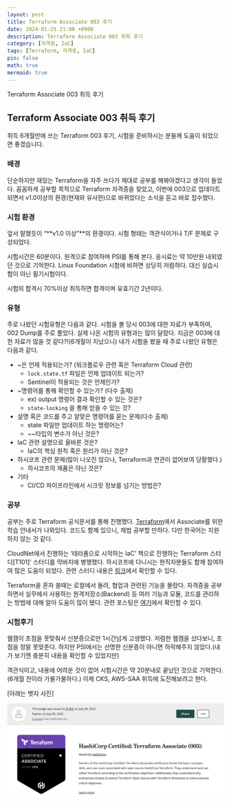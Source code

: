 ```yaml
---
layout: post
title: Terraform Associate 003 후기
date: 2024-01-25 21:00 +0900 
description: Terraform Associate 003 취득 후기
category: [자격증, IaC] 
tags: [Terraform, 자격증, IaC] 
pin: false
math: true
mermaid: true
---
```

Terraform Associate 003 취득 후기
<!--more-->


## Terraform Associate 003 취득 후기


취득 6개월만에 쓰는 Terraform 003 후기, 시험을 준비하시는 분들께 도움이 되었으면 좋겠습니다.


### 배경


단순하지만 재밌는 Terraform을 자주 쓰다가 제대로 공부를 해봐야겠다고 생각이 들었다. 꼼꼼하게 공부할 목적으로 Terraform 자격증을 찾았고, 이번에 003으로 업데이트되면서 v1.0이상의 환경(현재와 유사한)으로 바뀌었다는 소식을 듣고 바로 접수했다. 


### 시험 환경


앞서 말했듯이 “**v1.0 이상”**의 환경이다.  시험 형태는 객관식이거나 T/F 문제로 구성되었다.


시험시간은 60분이다.  원격으로 참여하며 PSI를 통해 본다. 응시료는 약 10만원 내외였던 것으로 기억한다. Linux Foundation 시험에 비하면 상당히 저렴하다. 대신 실습시험이 아닌 필기시험이다.


시험의 합격시 70%이상 취득하면 합격이며 유효기간 2년이다.


### 유형


주로 나왔던 시험유형은 다음과 같다. 시험을 볼 당시 003에 대한 자료가 부족하여, 002 Dump를 주로 풀었다. 실제 나온 시험의 유형과는 많이 달랐다. 지금은 003에 대한 자료가 많을 것 같다?!(6개월이 지났으니) 내가 시험을 봤을 때 주로 나왔던 유형은 다음과 같다.

- ~은 언제 적용되는가? (워크플로우 관련 혹은 Terraform Cloud 관련)
	- `lock.state.tf`  파일은 언제 업데이트 되는가?
	- Sentinel이 적용되는 것은 언제인가?
- ~명령어를 통해 확인할 수 있는가? (다수 출제)
	- ex) output 명령어 결과 확인할 수 있는 것은?
	- `state-locking` 을 통해 얻을 수 있는 것?
- 설명 혹은 코드를 주고 알맞은 명령어를 묻는 문제(다수 출제)
	- state 파일만 업데이트 하는 명령어는?
	- ~~타입의 변수가 아닌 것은?
- IaC 관련 설명으로 올바른 것은?
	- IaC의 핵심 원칙 혹은 원리가 아닌 것은?
- 하시코프 관련 문제(많이 나오진 않으나, Terraform과 연관이 없어보여 당황했다.)
	- 하시코프의 제품은 아닌 것은?
- 기타
	- CI/CD 파이프라인에서 시크릿 정보를 넘기는 방법은?

### 공부


공부는 주로 Terraform 공식문서를 통해 진행했다. [Terraform](https://developer.hashicorp.com/terraform/tutorials/certification-003/associate-study-003?product_intent=terraform)에서 Associate를 위한 학습 안내서가 나와있다. 코드도 함께 있으니, 제법 공부할 만하다. 다만 한국어는 지원하지 않는 것 같다. 


CloudNet에서 진행하는 ‘테라폼으로 시작하는 IaC’ 책으로 진행하는 Terraform 스터디[T101]’ 스터디를 막바지에 병행했다. 하시코프에 다니시는 현직자분들도 함께 참여하여 많은 도움이 되었다. 관련 스터디 내용은 [링크](https://www.handongbee.com/categories/terraform/)에서 확인할 수 있다.


Terraform을 혼자 쓸때는 로컬에서 돌려, 협업과 관련된 기능을 몰랐다. 자격증을 공부하면서 실무에서 사용하는  원격저장소(Backend) 등 여러 기능과 모듈, 코드를 관리하는 방법에 대해 알아 도움이 많이 됐다. 관련 포스팅은 [여기](https://www.handongbee.com/posts/Backend(Remote-State)/)에서 확인할 수 있다.


### 시험후기


웹캠이 초점을 못맞춰서 신분증으로만 1시간넘게 고생했다. 저렴한 웹캠을 샀다보니, 초점을 정말 못맞춘다. 하지만 PSI에서는 선명한 신분증이 아니면 허락해주지 않았다.(내가 보기엔 충분히 내용을 확인할 수 있었지만)


객관식이고, 내용에 어려운 것이 없어 시험시간은 약 20분내로 끝났던 것으로 기억한다. (6개월 전이라 가물가물하다.) 이제 CKS, AWS-SAA 취득에 도전해보려고 한다.


[아래는 뱃지 사진]


![Untitled.png](/assets/img/post/Terraform%20Associate%20003/1.png)

